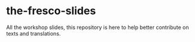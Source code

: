# the-fresco-slides
All the workshop slides, this repository is here to help better contribute on texts and translations.
